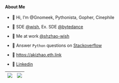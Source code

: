 #### About Me

- 👋 Hi, I’m @Gnomeek, Pythonista, Gopher, Cinephile

- 💼 SDE [@wish](https://github.com/wish), Ex. SDE [@bytedance](https://github.com/bytedance)

- 💼 Me at work [@shzhao-wish](https://github.com/shzhao-wish)

- 👀 Answer `Python` questions on [Stackoverflow](https://stackoverflow.com/users/19825642)

- 👀 https://akizhao.eth.link

- 💬 [Linkedin](www.linkedin.com/in/akizhao)

| <img align="center" src="https://github-readme-stats.vercel.app/api?username=gnomeek&show_icons=true&include_all_commits=true&theme=buefy&hide_border=true" /> | <img align="center" src="https://github-readme-stats.vercel.app/api/top-langs/?username=gnomeek&layout=compact&theme=buefy&hide_border=true" /> |
| ------------- | ------------- |

